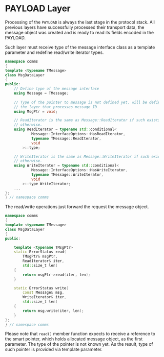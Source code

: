 # PAYLOAD Layer

Processing of the `PAYLOAD` is always the last stage in the protocol stack.
All previous layers have successfully processed their transport data, the 
message object was created and is ready to read its fields encoded in the PAYLOAD.

Such layer must receive type of the message interface class as a template
parameter and redefine read/write iterator types.
```cpp
namespace comms
{
template <typename TMessage>
class MsgDataLayer
{
public:
    // Define type of the message interface
    using Message = TMessage;
    
    // Type of the pointer to message is not defined yet, will be defined in
    // the layer that processes message ID
    using MsgPtr = void;

    // ReadIterator is the same as Message::ReadIterator if such exists, void 
    // otherwise.
    using ReadIterator = typename std::conditional<
            Message::InterfaceOptions::HasReadIterator,
            typename TMessage::ReadIterator,
            void
        >::type;

    // WriteIterator is the same as Message::WriteIterator if such exists, void 
    // otherwise.
    using WriteIterator = typename std::conditional<
            Message::InterfaceOptions::HasWriteIterator,
            typename TMessage::WriteIterator,
            void
        >::type WriteIterator;
    ...
};
} // namespace comms
```

The read/write operations just forward the request the message object.
```cpp
namespace comms
{
template <typename TMessage>
class MsgDataLayer
{
public:

    template <typename TMsgPtr>
    static ErrorStatus read(
        TMsgPtr& msgPtr,
        ReadIterator& iter,
        std::size_t len)
    {
        return msgPtr->read(iter, len);
    }

    static ErrorStatus write(
        const Message& msg,
        WriteIterator& iter,
        std::size_t len)
    {
        return msg.write(iter, len);
    }
};
} // namespace comms
```
Please note that `read()` member function expects to receive a reference to 
the smart pointer, which holds allocated message object, as the first parameter. 
The type of the pointer is not known yet. 
As the result, type of such pointer is provided via
template parameter.
